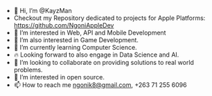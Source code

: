 - 👋 Hi, I’m @KayzMan
- Checkout my Repository dedicated to projects for Apple Platforms: https://github.com/NgoniAppleDev
- 👀 I’m interested in Web, API and Mobile Development
- 👀 I’m also interested in Game Development.
- 🌱 I’m currently learning Computer Science.
- 🔥 Looking forward to also engage in Data Science and AI.
- 💞️ I’m looking to collaborate on providing solutions to real world problems.
- 💞️ I’m interested in open source.
- 📫 How to reach me ngonik8@gmail.com, +263 71 255 6096

<!---
KayzMan/KayzMan is a ✨ special ✨ repository because its `README.md` (this file) appears on your GitHub profile.
You can click the Preview link to take a look at your changes.
--->
